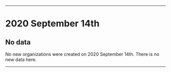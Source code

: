 
***

# 2020 September 14th

## No data

No new organizations were created on 2020 September 14th. There is no new data here.

***

